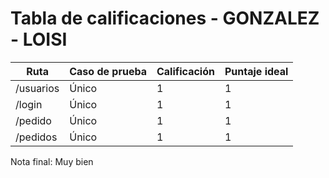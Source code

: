 # Tabla de calificaciones - GONZALEZ - LOISI

| Ruta      | Caso de prueba | Calificación | Puntaje ideal |
| --------- | -------------- | ------------ | ------------- |
| /usuarios | Único          | 1            | 1             |
| /login    | Único          | 1            | 1             |
| /pedido   | Único          | 1            | 1             |
| /pedidos  | Único          | 1            | 1             |

Nota final: Muy bien
